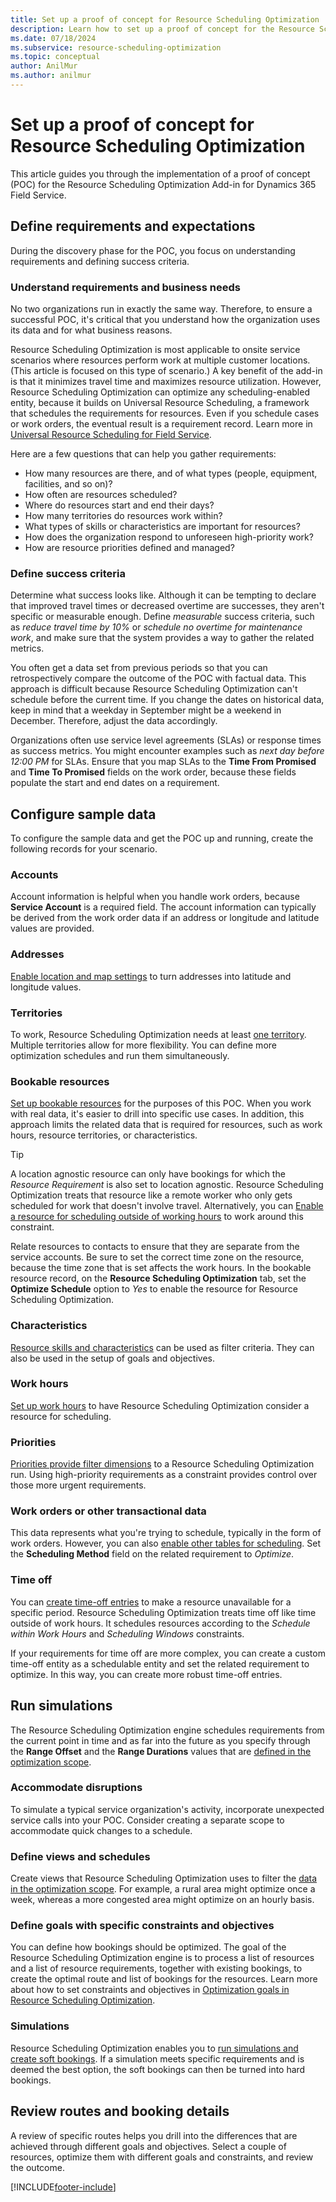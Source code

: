 ```yaml
---
title: Set up a proof of concept for Resource Scheduling Optimization
description: Learn how to set up a proof of concept for the Resource Scheduling Optimization Add-in for Dynamics 365 Field Service.
ms.date: 07/18/2024
ms.subservice: resource-scheduling-optimization
ms.topic: conceptual
author: AnilMur
ms.author: anilmur
---
```


# Set up a proof of concept for Resource Scheduling Optimization

This article guides you through the implementation of a proof of concept (POC) for the Resource Scheduling Optimization Add-in for Dynamics 365 Field Service.

## Define requirements and expectations

During the discovery phase for the POC, you focus on understanding requirements and defining success criteria.

### Understand requirements and business needs

No two organizations run in exactly the same way. Therefore, to ensure a successful POC, it's critical that you understand how the organization uses its data and for what business reasons.

Resource Scheduling Optimization is most applicable to onsite service scenarios where resources perform work at multiple customer locations. (This article is focused on this type of scenario.) A key benefit of the add-in is that it minimizes travel time and maximizes resource utilization. However, Resource Scheduling Optimization can optimize any scheduling-enabled entity, because it builds on Universal Resource Scheduling, a framework that schedules the requirements for resources. Even if you schedule cases or work orders, the eventual result is a requirement record. Learn more in [Universal Resource Scheduling for Field Service](universal-resource-scheduling-for-field-service.md).

Here are a few questions that can help you gather requirements:

- How many resources are there, and of what types (people, equipment, facilities, and so on)?
- How often are resources scheduled?
- Where do resources start and end their days?
- How many territories do resources work within?
- What types of skills or characteristics are important for resources?
- How does the organization respond to unforeseen high-priority work?
- How are resource priorities defined and managed?

### Define success criteria

Determine what success looks like. Although it can be tempting to declare that improved travel times or decreased overtime are successes, they aren't specific or measurable enough. Define *measurable* success criteria, such as *reduce travel time by 10%* or *schedule no overtime for maintenance work*, and make sure that the system provides a way to gather the related metrics.

You often get a data set from previous periods so that you can retrospectively compare the outcome of the POC with factual data. This approach is difficult because Resource Scheduling Optimization can't schedule before the current time. If you change the dates on historical data, keep in mind that a weekday in September might be a weekend in December. Therefore, adjust the data accordingly.

Organizations often use service level agreements (SLAs) or response times as success metrics. You might encounter examples such as *next day before 12:00 PM* for SLAs. Ensure that you map SLAs to the **Time From Promised** and **Time To Promised** fields on the work order, because these fields populate the start and end dates on a requirement.

## Configure sample data

To configure the sample data and get the POC up and running, create the following records for your scenario.

### Accounts

Account information is helpful when you handle work orders, because **Service Account** is a required field. The account information can typically be derived from the work order data if an address or longitude and latitude values are provided.

### Addresses

[Enable location and map settings](field-service-maps-address-locations.md) to turn addresses into latitude and longitude values.

### Territories

To work, Resource Scheduling Optimization needs at least [one territory](set-up-territories.md). Multiple territories allow for more flexibility. You can define more optimization schedules and run them simultaneously.

### Bookable resources

[Set up bookable resources](set-up-bookable-resources.md) for the purposes of this POC. When you work with real data, it's easier to drill into specific use cases. In addition, this approach limits the related data that is required for resources, such as work hours, resource territories, or characteristics.

> [!TIP]
> A location agnostic resource can only have bookings for which the *Resource Requirement* is also set to location agnostic. Resource Scheduling Optimization treats that resource like a remote worker who only gets scheduled for work that doesn't involve travel. Alternatively, you can [Enable a resource for scheduling outside of working hours](rso-travel-outside-working-hours.md#enable-a-resource-for-scheduling-outside-of-working-hours) to work around this constraint.

Relate resources to contacts to ensure that they are separate from the service accounts. Be sure to set the correct time zone on the resource, because the time zone that is set affects the work hours. In the bookable resource record, on the **Resource Scheduling Optimization** tab, set the **Optimize Schedule** option to *Yes* to enable the resource for Resource Scheduling Optimization.

### Characteristics

[Resource skills and characteristics](set-up-characteristics.md) can be used as filter criteria. They can also be used in the setup of goals and objectives.

### Work hours

[Set up work hours](set-work-hours-resource.md) to have Resource Scheduling Optimization consider a resource for scheduling.

### Priorities

[Priorities provide filter dimensions](set-priorities.md) to a Resource Scheduling Optimization run. Using high-priority requirements as a constraint provides control over those more urgent requirements.

### Work orders or other transactional data

This data represents what you're trying to schedule, typically in the form of work orders. However, you can also [enable other tables for scheduling](schedule-new-entity.md). Set the **Scheduling Method** field on the related requirement to *Optimize*.

### Time off

You can [create time-off entries](submit-approve-time-off-requests.md) to make a resource unavailable for a specific period. Resource Scheduling Optimization treats time off like time outside of work hours. It schedules resources according to the *Schedule within Work Hours* and *Scheduling Windows* constraints.

If your requirements for time off are more complex, you can create a custom time-off entity as a schedulable entity and set the related requirement to optimize. In this way, you can create more robust time-off entries.

## Run simulations

The Resource Scheduling Optimization engine schedules requirements from the current point in time and as far into the future as you specify through the **Range Offset** and the **Range Durations** values that are [defined in the optimization scope](rso-optimization-scope.md).

### Accommodate disruptions

To simulate a typical service organization's activity, incorporate unexpected service calls into your POC. Consider creating a separate scope to accommodate quick changes to a schedule.

### Define views and schedules

Create views that Resource Scheduling Optimization uses to filter the [data in the optimization scope](rso-optimization-scope.md). For example, a rural area might optimize once a week, whereas a more congested area might optimize on an hourly basis.

### Define goals with specific constraints and objectives

You can define how bookings should be optimized. The goal of the Resource Scheduling Optimization engine is to process a list of resources and a list of resource requirements, together with existing bookings, to create the optimal route and list of bookings for the resources. Learn more about how to set constraints and objectives in [Optimization goals in Resource Scheduling Optimization](rso-optimization-goal.md).

### Simulations

Resource Scheduling Optimization enables you to [run simulations and create soft bookings](rso-simulation.md). If a simulation meets specific requirements and is deemed the best option, the soft bookings can then be turned into hard bookings.

## Review routes and booking details

A review of specific routes helps you drill into the differences that are achieved through different goals and objectives. Select a couple of resources, optimize them with different goals and constraints, and review the outcome.

[!INCLUDE[footer-include](../includes/footer-banner.md)]
